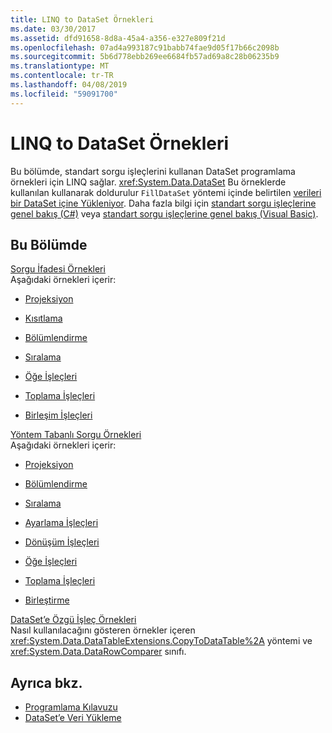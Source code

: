 ```yaml
---
title: LINQ to DataSet Örnekleri
ms.date: 03/30/2017
ms.assetid: dfd91658-8d8a-45a4-a356-e327e809f21d
ms.openlocfilehash: 07ad4a993187c91babb74fae9d05f17b66c2098b
ms.sourcegitcommit: 5b6d778ebb269ee6684fb57ad69a8c28b06235b9
ms.translationtype: MT
ms.contentlocale: tr-TR
ms.lasthandoff: 04/08/2019
ms.locfileid: "59091700"
---
```

# <a name="linq-to-dataset-examples"></a>LINQ to DataSet Örnekleri
Bu bölümde, standart sorgu işleçlerini kullanan DataSet programlama örnekleri için LINQ sağlar. <xref:System.Data.DataSet> Bu örneklerde kullanılan kullanarak doldurulur `FillDataSet` yöntemi içinde belirtilen [verileri bir DataSet içine Yükleniyor](../../../../docs/framework/data/adonet/loading-data-into-a-dataset.md). Daha fazla bilgi için [standart sorgu işleçlerine genel bakış (C#)](../../../csharp/programming-guide/concepts/linq/standard-query-operators-overview.md) veya [standart sorgu işleçlerine genel bakış (Visual Basic)](../../../visual-basic/programming-guide/concepts/linq/standard-query-operators-overview.md).  
  
## <a name="in-this-section"></a>Bu Bölümde  
 [Sorgu İfadesi Örnekleri](../../../../docs/framework/data/adonet/query-expression-examples-linq-to-dataset.md)  
 Aşağıdaki örnekleri içerir:  
  
-   [Projeksiyon](../../../../docs/framework/data/adonet/query-expression-syntax-examples-projection-linq-to-dataset.md)  
  
-   [Kısıtlama](../../../../docs/framework/data/adonet/query-expression-syntax-examples-restriction-linq-to-dataset.md)  
  
-   [Bölümlendirme](../../../../docs/framework/data/adonet/query-expression-syntax-examples-partitioning.md)  
  
-   [Sıralama](../../../../docs/framework/data/adonet/query-expression-syntax-examples-ordering-linq-to-dataset.md)  
  
-   [Öğe İşleçleri](../../../../docs/framework/data/adonet/query-expression-syntax-examples-element-operators.md)  
  
-   [Toplama İşleçleri](../../../../docs/framework/data/adonet/query-expression-syntax-examples-aggregate-operators.md)  
  
-   [Birleşim İşleçleri](../../../../docs/framework/data/adonet/query-expression-syntax-examples-join-operators.md)  
  
 [Yöntem Tabanlı Sorgu Örnekleri](../../../../docs/framework/data/adonet/method-based-query-examples-linq-to-dataset.md)  
 Aşağıdaki örnekleri içerir:  
  
-   [Projeksiyon](../../../../docs/framework/data/adonet/method-based-query-syntax-examples-projection.md)  
  
-   [Bölümlendirme](../../../../docs/framework/data/adonet/method-based-query-syntax-examples-partitioning-linq.md)  
  
-   [Sıralama](../../../../docs/framework/data/adonet/method-based-query-syntax-examples-ordering-linq-to-dataset.md)  
  
-   [Ayarlama İşleçleri](../../../../docs/framework/data/adonet/method-based-query-syntax-examples-set-operators.md)  
  
-   [Dönüşüm İşleçleri](../../../../docs/framework/data/adonet/method-based-query-syntax-examples-conversion-operators.md)  
  
-   [Öğe İşleçleri](../../../../docs/framework/data/adonet/method-based-query-syntax-examples-element-operators.md)  
  
-   [Toplama İşleçleri](../../../../docs/framework/data/adonet/method-based-query-syntax-examples-aggregate-operators.md)  
  
-   [Birleştirme](../../../../docs/framework/data/adonet/method-based-query-syntax-examples-join-linq-to-dataset.md)  
  
 [DataSet’e Özgü İşleç Örnekleri](../../../../docs/framework/data/adonet/dataset-specific-operator-examples-linq-to-dataset.md)  
 Nasıl kullanılacağını gösteren örnekler içeren <xref:System.Data.DataTableExtensions.CopyToDataTable%2A> yöntemi ve <xref:System.Data.DataRowComparer> sınıfı.  
  
## <a name="see-also"></a>Ayrıca bkz.

- [Programlama Kılavuzu](../../../../docs/framework/data/adonet/programming-guide-linq-to-dataset.md)
- [DataSet’e Veri Yükleme](../../../../docs/framework/data/adonet/loading-data-into-a-dataset.md)
